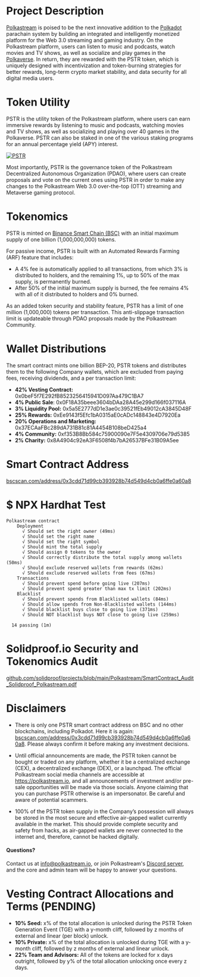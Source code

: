 # Project Description
[Polkastream](https://polkastream.io/) is poised to be the next innovative addition to the [Polkadot](https://polkadot.network/) parachain system by building an integrated and intelligently monetized platform for the Web 3.0 streaming and gaming industry. On the Polkastream platform, users can listen to music and podcasts, watch movies and TV shows, as well as socialize and play games in the [Polkaverse](https://linktr.ee/polkaverse). In return, they are rewarded with the PSTR token, which is uniquely designed with incentivization and token-burning strategies for better rewards, long-term crypto market stability, and data security for all digital media users.


# Token Utility
PSTR is the utility token of the Polkastream platform, where users can earn immersive rewards by listening to music and podcasts, watching movies and TV shows, as well as socializing and playing over 40 games in the Polkaverse. PSTR can also be staked in one of the various staking programs for an annual percentage yield (APY) interest. 

[![PSTR](https://user-images.githubusercontent.com/91648013/221710444-0d643b77-8064-4041-b5ad-22ae99816b3b.png)](https://youtu.be/bEgEipxV24c)

Most importantly, PSTR is the governance token of the Polkastream Decentralized Autonomous Organization (PDAO), where users can create proposals and vote on the current ones using PSTR in order to make any changes to the Polkastream Web 3.0 over-the-top (OTT) streaming and Metaverse gaming protocol.


# Tokenomics
PSTR is minted on [Binance Smart Chain (BSC)](https://www.bnbchain.org/) with an initial maximum supply of one billion (1,000,000,000) tokens.

For passive income, PSTR is built with an Automated Rewards Farming (ARF) feature that includes:

- A 4% fee is automatically applied to all transactions, from which 3% is distributed to holders, and the remaining 1%, up to 50% of the max supply, is permanently burned.
- After 50% of the initial maximum supply is burned, the fee remains 4% with all of it distributed to holders and 0% burned.

As an added token security and stability feature, PSTR has a limit of one million (1,000,000) tokens per transaction. This anti-slippage transaction limit is updateable through PDAO proposals made by the Polkastream Community.


# Wallet Distributions
The smart contract mints one billion BEP-20, PSTR tokens and distributes them to the following Company wallets, which are excluded from paying fees, receiving dividends, and a per transaction limit:
- **42% Vesting Contract:** 0x0beF5f7E292fB8523256415941D097Aa479C1BA7
- **4% Public Sale**: 0x0F18A35beee3604bDAa28A45e299d166f037116A
- **3% Liquidity Pool:** 0x5a5E2777dD1e3ae0c39521fEb49012cA3845D48F
- **25% Rewards:** 0xEe9143f5Efc1bA0315aE0cADc148843e4D7920Ea
- **20% Operations and Marketing:** 0x37ECAaFBc289dA731B81c81A4454B108beD425a4  
- **4% Community:** 0xf353B8Bb584c75900090e7F5e4309706e79d5385
- **2% Charity:** 0x8A4904c92eA3F6508f4b7bA26537BFe31B09A5ee


# Smart Contract Address
[bscscan.com/address/0x3cdd71d99cb393928b74d549d4cb0a6ffe0a60a8](https://bscscan.com/address/0x3cdd71d99cb393928b74d549d4cb0a6ffe0a60a8)


# $ NPX Hardhat Test

```
Polkastream contract
    Deployment
      √ Should set the right owner (49ms)
      √ Should set the right name
      √ Should set the right symbol
      √ Should mint the total supply
      √ Should assign 0 tokens to the owner
      √ Should correctly distribute the total supply among wallets (50ms)
      √ Should exclude reserved wallets from rewards (62ms)
      √ Should exclude reserved wallets from fees (67ms)
    Transactions
      √ Should prevent spend before going live (207ms)
      √ Should prevent spend greater than max tx limit (202ms)
    Blacklist
      √ Should prevent spends from Blacklisted wallets (84ms)
      √ Should allow spends from Non-Blacklisted wallets (144ms)
      √ Should blacklist buys close to going live (371ms)
      √ Should NOT blacklist buys NOT close to going live (259ms)

  14 passing (1m)
```


# Solidproof.io Security and Tokenomics Audit
[github.com/solidproof/projects/blob/main/Polkastream/SmartContract_Audit_Solidproof_Polkastream.pdf](https://github.com/solidproof/projects/blob/main/Polkastream/SmartContract_Audit_Solidproof_Polkastream.pdf)


# Disclaimers
- There is only one PSTR smart contract address on BSC and no other blockchains, including Polkadot. Here it is again: [bscscan.com/address/0x3cdd71d99cb393928b74d549d4cb0a6ffe0a60a8](https://bscscan.com/address/0x3cdd71d99cb393928b74d549d4cb0a6ffe0a60a8). Please always confirm it before making any investment decisions.

- Until official announcements are made, the PSTR token cannot be bought or traded on any platform, whether it be a centralized exchange (CEX), a decentralized exchange (DEX), or a launchpad. The official Polkastream social media channels are accessible at https://polkastream.io, and all announcements of investment and/or pre-sale opportunities will be made via those socials. Anyone claiming that you can purchase PSTR otherwise is an impersonator. Be careful and aware of potential scammers. 

- 100% of the PSTR token supply in the Company’s possession will always be stored in the most secure and effective air-gapped wallet currently available in the market. This should provide complete security and safety from hacks, as air-gapped wallets are never connected to the internet and, therefore, cannot be hacked digitally.


#### Questions?
Contact us at info@polkastream.io, or join Polkastream's [Discord server](https://discord.gg/polkastream), and the core and admin team will be happy to answer your questions.


# Vesting Contract Allocations and Terms (PENDING)
- **10% Seed:** x% of the total allocation is unlocked during the PSTR Token Generation Event (TGE) with a y-month cliff, followed by z months of external and linear (per block) unlock.
- **10% Private:** x% of the total allocation is unlocked during TGE with a y-month cliff, followed by z months of external and linear unlock.
- **22% Team and Advisors:** All of the tokens are locked for x days outright, followed by y% of the total allocation unlocking once every z days.
